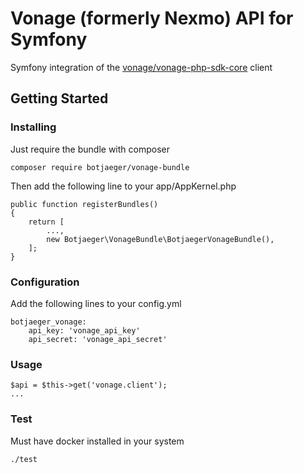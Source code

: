 # Vonage (formerly Nexmo) API for Symfony

Symfony integration of the [vonage/vonage-php-sdk-core](https://github.com/vonage/vonage-php-sdk-core) client

## Getting Started

### Installing

Just require the bundle with composer

```
composer require botjaeger/vonage-bundle
```

Then add the following line to your app/AppKernel.php
```
public function registerBundles()
{
    return [
        ...,
        new Botjaeger\VonageBundle\BotjaegerVonageBundle(),
    ];
}
```

### Configuration

Add the following lines to your config.yml
```
botjaeger_vonage:
    api_key: 'vonage_api_key'
    api_secret: 'vonage_api_secret'
```

### Usage

```
$api = $this->get('vonage.client');
...
```

### Test

Must have docker installed in your system
```
./test
```

